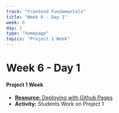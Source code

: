 ```yaml
---
track: "Frontend Fundamentals"
title: "Week 6 - Day 1"
week: 6
day: 1
type: "homepage"
topics: "Project 1 Week"
---
```



# Week 6 - Day 1

#### Project 1 Week
- [**Resource:** Deploying with Github Pages](/frontend-fundamentals/week-6/day-1/lecture-materials/deploying-with-github-pages/)
- **Activity:** Students Work on Project 1

